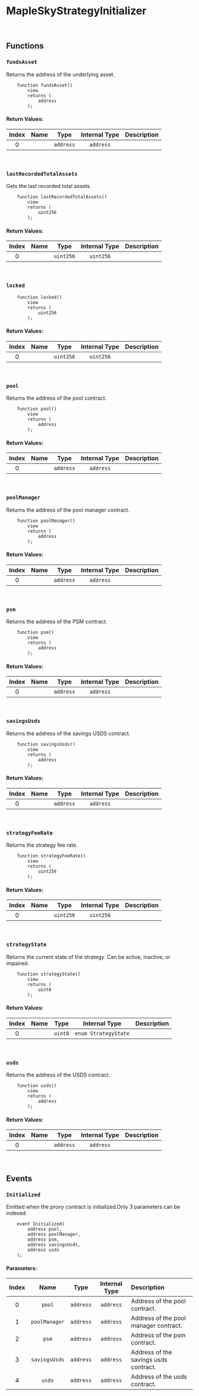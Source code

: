 # MapleSkyStrategyInitializer



<br />


## Functions

### `fundsAsset` 

Returns the address of the underlying asset.

```solidity
    function fundsAsset()
        view
        returns (
            address
        );
```



#### Return Values:
| Index | Name | Type | Internal Type | Description |
| :---: | :--: | :--: | :-----------: | :---------- |
| 0 |  | `address` | `address` |  |


<br />

### `lastRecordedTotalAssets` 

Gets the last recorded total assets.

```solidity
    function lastRecordedTotalAssets()
        view
        returns (
            uint256
        );
```



#### Return Values:
| Index | Name | Type | Internal Type | Description |
| :---: | :--: | :--: | :-----------: | :---------- |
| 0 |  | `uint256` | `uint256` |  |


<br />

### `locked` 



```solidity
    function locked()
        view
        returns (
            uint256
        );
```



#### Return Values:
| Index | Name | Type | Internal Type | Description |
| :---: | :--: | :--: | :-----------: | :---------- |
| 0 |  | `uint256` | `uint256` |  |


<br />

### `pool` 

Returns the address of the pool contract.

```solidity
    function pool()
        view
        returns (
            address
        );
```



#### Return Values:
| Index | Name | Type | Internal Type | Description |
| :---: | :--: | :--: | :-----------: | :---------- |
| 0 |  | `address` | `address` |  |


<br />

### `poolManager` 

Returns the address of the pool manager contract.

```solidity
    function poolManager()
        view
        returns (
            address
        );
```



#### Return Values:
| Index | Name | Type | Internal Type | Description |
| :---: | :--: | :--: | :-----------: | :---------- |
| 0 |  | `address` | `address` |  |


<br />

### `psm` 

Returns the address of the PSM contract.

```solidity
    function psm()
        view
        returns (
            address
        );
```



#### Return Values:
| Index | Name | Type | Internal Type | Description |
| :---: | :--: | :--: | :-----------: | :---------- |
| 0 |  | `address` | `address` |  |


<br />

### `savingsUsds` 

Returns the address of the savings USDS contract.

```solidity
    function savingsUsds()
        view
        returns (
            address
        );
```



#### Return Values:
| Index | Name | Type | Internal Type | Description |
| :---: | :--: | :--: | :-----------: | :---------- |
| 0 |  | `address` | `address` |  |


<br />

### `strategyFeeRate` 

Returns the strategy fee rate.

```solidity
    function strategyFeeRate()
        view
        returns (
            uint256
        );
```



#### Return Values:
| Index | Name | Type | Internal Type | Description |
| :---: | :--: | :--: | :-----------: | :---------- |
| 0 |  | `uint256` | `uint256` |  |


<br />

### `strategyState` 

Returns the current state of the strategy.          Can be active, inactive, or impaired.

```solidity
    function strategyState()
        view
        returns (
            uint8
        );
```



#### Return Values:
| Index | Name | Type | Internal Type | Description |
| :---: | :--: | :--: | :-----------: | :---------- |
| 0 |  | `uint8` | `enum StrategyState` |  |


<br />

### `usds` 

Returns the address of the USDS contract.

```solidity
    function usds()
        view
        returns (
            address
        );
```



#### Return Values:
| Index | Name | Type | Internal Type | Description |
| :---: | :--: | :--: | :-----------: | :---------- |
| 0 |  | `address` | `address` |  |


<br />


## Events

### `Initialized`

Emitted when the proxy contract is initialized.Only 3 parameters can be indexed.

```solidity
    event Initialized(
        address pool,
        address poolManager,
        address psm,
        address savingsUsds,
        address usds
    );
```

#### Parameters:
| Index | Name | Type | Internal Type | Description |
| :---: | :--: | :--: | :-----------: | :---------- |
| 0 | `pool` | `address` | `address` | Address of the pool contract. |
| 1 | `poolManager` | `address` | `address` | Address of the pool manager contract. |
| 2 | `psm` | `address` | `address` | Address of the psm contract. |
| 3 | `savingsUsds` | `address` | `address` | Address of the savings usds contract. |
| 4 | `usds` | `address` | `address` | Address of the usds contract. |

<br />

